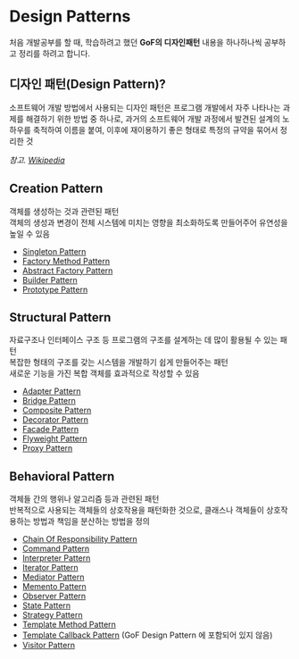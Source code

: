 # Design Patterns

처음 개발공부를 할 때, 학습하려고 했던 **GoF의 디자인패턴** 내용을 하나하나씩 공부하고 정리를 하려고 합니다.
<br>

## 디자인 패턴(Design Pattern)?
소프트웨어 개발 방법에서 사용되는 디자인 패턴은 프로그램 개발에서 자주 나타나는 과제를 해결하기 위한 방법 중 하나로, 과거의 소프트웨어 개발 과정에서 발견된 설계의 노하우를 축적하여 이름을 붙여, 이후에 재이용하기 좋은 형태로 특정의 규약을 묶어서 정리한 것

_참고. [Wikipedia](https://ko.wikipedia.org/wiki/%EC%86%8C%ED%94%84%ED%8A%B8%EC%9B%A8%EC%96%B4_%EB%94%94%EC%9E%90%EC%9D%B8_%ED%8C%A8%ED%84%B4)_

## Creation Pattern
객체를 생성하는 것과 관련된 패턴
<br>
객체의 생성과 변경이 전체 시스템에 미치는 영향을 최소화하도록 만들어주어 유연성을 높일 수 있음

+ [Singleton Pattern](singleton)
+ [Factory Method Pattern](factory-method)
+ [Abstract Factory Pattern](abstract-factory)
+ [Builder Pattern](builder)
+ [Prototype Pattern](prototype)


## Structural Pattern
자료구조나 인터페이스 구조 등 프로그램의 구조를 설계하는 데 많이 활용될 수 있는 패턴
<br>
복잡한 형태의 구조를 갖는 시스템을 개발하기 쉽게 만들어주는 패턴
<br>
새로운 기능을 가진 복합 객체를 효과적으로 작성할 수 있음

+ [Adapter Pattern](adapter)
+ [Bridge Pattern](bridge)
+ [Composite Pattern](composite)
+ [Decorator Pattern](decorator)
+ [Facade Pattern](facade)
+ [Flyweight Pattern](flyweight)
+ [Proxy Pattern](proxy)


## Behavioral Pattern
객체들 간의 행위나 알고리즘 등과 관련된 패턴
<br>
반복적으로 사용되는 객체들의 상호작용을 패턴화한 것으로, 클래스나 객체들이 상호작용하는 방법과 책임을 분산하는 방법을 정의

+ [Chain Of Responsibility Pattern](chain-of-responsibility)
+ [Command Pattern](command)
+ [Interpreter Pattern](interpreter)
+ [Iterator Pattern](iterator)
+ [Mediator Pattern](mediator)
+ [Memento Pattern](memento)
+ [Observer Pattern](observer)
+ [State Pattern](state)
+ [Strategy Pattern](strategy)
+ [Template Method Pattern](template-method)
+ [Template Callback Pattern](template-callback) (GoF Design Pattern 에 포함되어 있지 않음)
+ [Visitor Pattern](visitor)

